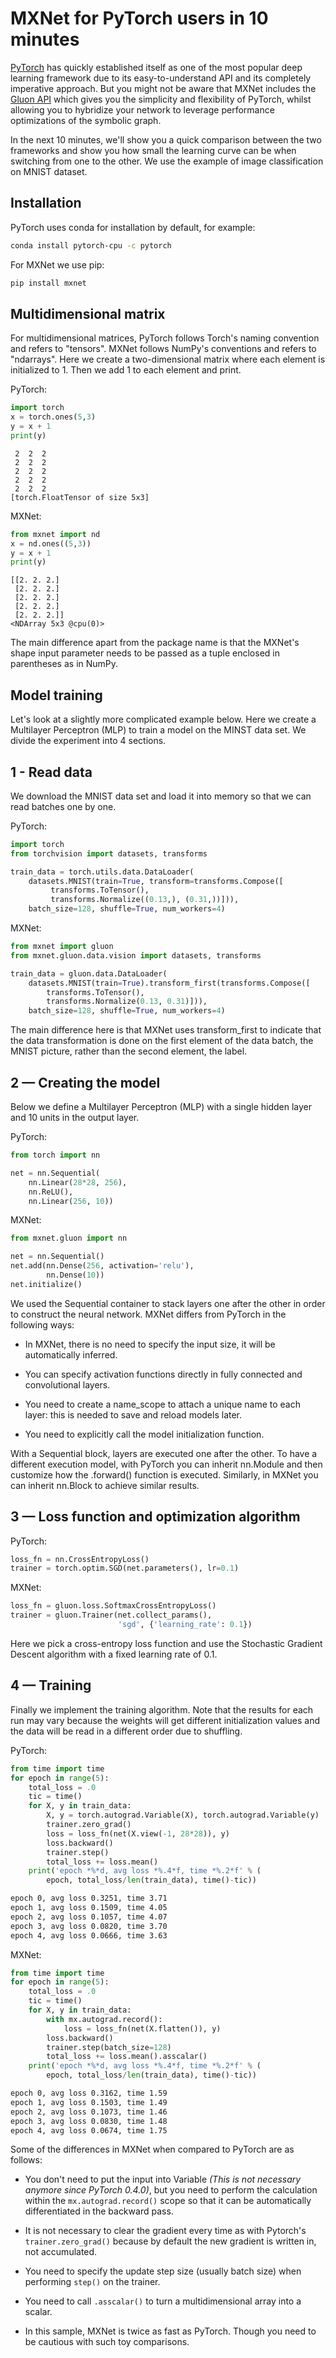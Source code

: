 # MXNet for PyTorch users in 10 minutes

[PyTorch](https://pytorch.org/) has quickly established itself as one of the
most popular deep learning framework due to its easy-to-understand API and its
completely imperative approach. But you might not be aware that MXNet includes
the [Gluon API](https://gluon-crash-course.mxnet.io/) which gives you the
simplicity and flexibility of PyTorch, whilst allowing you to hybridize your
network to leverage performance optimizations of the symbolic graph.

In the next 10 minutes, we'll show you a quick comparison between the two
frameworks and show you how small the learning curve can be when switching from
one to the other. We use the example of image classification on MNIST dataset.

## Installation

PyTorch uses conda for installation by default, for example:

```bash
conda install pytorch-cpu -c pytorch
```

For MXNet we use pip:

```bash
pip install mxnet
```

## Multidimensional matrix

For multidimensional matrices, PyTorch follows Torch's naming convention and
refers to "tensors". MXNet follows NumPy's conventions and refers to
"ndarrays". Here we create a two-dimensional matrix where each element is
initialized to 1. Then we add 1 to each element and print.

PyTorch:

```python
import torch
x = torch.ones(5,3)
y = x + 1
print(y)
```

```
 2  2  2
 2  2  2
 2  2  2
 2  2  2
 2  2  2
[torch.FloatTensor of size 5x3]
```

MXNet:

```python
from mxnet import nd
x = nd.ones((5,3))
y = x + 1
print(y)
```

```
[[2. 2. 2.]
 [2. 2. 2.]
 [2. 2. 2.]
 [2. 2. 2.]
 [2. 2. 2.]]
<NDArray 5x3 @cpu(0)>
```

The main difference apart from the package name is that the MXNet's shape input
parameter needs to be passed as a tuple enclosed in parentheses as in NumPy.

## Model training

Let's look at a slightly more complicated example below. Here we create a
Multilayer Perceptron (MLP) to train a model on the MINST data set. We divide
the experiment into 4 sections.

## 1 - Read data

We download the MNIST data set and load it into memory so that we can read
batches one by one.

PyTorch:

```python
import torch
from torchvision import datasets, transforms

train_data = torch.utils.data.DataLoader(
    datasets.MNIST(train=True, transform=transforms.Compose([
         transforms.ToTensor(),
         transforms.Normalize((0.13,), (0.31,))])),
    batch_size=128, shuffle=True, num_workers=4)
```

MXNet:

```python
from mxnet import gluon
from mxnet.gluon.data.vision import datasets, transforms

train_data = gluon.data.DataLoader(
    datasets.MNIST(train=True).transform_first(transforms.Compose([
        transforms.ToTensor(),
        transforms.Normalize(0.13, 0.31)])),
	batch_size=128, shuffle=True, num_workers=4)
```

The main difference here is that MXNet uses transform_first to indicate that the data transformation is done on the first element of the data batch, the MNIST picture, rather than the second element, the label.

## 2 — Creating the model

Below we define a Multilayer Perceptron (MLP) with a single hidden layer and 10 units in the output layer.

PyTorch:

```python
from torch import nn

net = nn.Sequential(
    nn.Linear(28*28, 256),
    nn.ReLU(),
    nn.Linear(256, 10))
```

MXNet:

```python
from mxnet.gluon import nn

net = nn.Sequential()
net.add(nn.Dense(256, activation='relu'),
        nn.Dense(10))
net.initialize()
```

We used the Sequential container to stack layers one after the other in order to construct the neural network. MXNet differs from PyTorch in the following ways:

* In MXNet, there is no need to specify the input size, it will be automatically inferred.

* You can specify activation functions directly in fully connected and convolutional layers.

* You need to create a name_scope to attach a unique name to each layer: this is needed to save and reload models later.

* You need to explicitly call the model initialization function.

With a Sequential block, layers are executed one after the other. To have a different execution model, with PyTorch you can inherit nn.Module and then customize how the .forward() function is executed. Similarly, in MXNet you can inherit nn.Block to achieve similar results.

## 3 — Loss function and optimization algorithm

PyTorch:

```python
loss_fn = nn.CrossEntropyLoss()
trainer = torch.optim.SGD(net.parameters(), lr=0.1)
```

MXNet:

```python
loss_fn = gluon.loss.SoftmaxCrossEntropyLoss()
trainer = gluon.Trainer(net.collect_params(),
                        'sgd', {'learning_rate': 0.1})
```

Here we pick a cross-entropy loss function and use the Stochastic Gradient
Descent algorithm with a fixed learning rate of 0.1.

## 4 — Training

Finally we implement the training algorithm. Note that the results for each run may vary because the weights will get different initialization values and the data will be read in a different order due to shuffling.

PyTorch:

```python
from time import time
for epoch in range(5):
    total_loss = .0
    tic = time()
    for X, y in train_data:
        X, y = torch.autograd.Variable(X), torch.autograd.Variable(y)
        trainer.zero_grad()
        loss = loss_fn(net(X.view(-1, 28*28)), y)
        loss.backward()
        trainer.step()
        total_loss += loss.mean()
    print('epoch *%*d, avg loss *%.4*f, time *%.2*f' % (
        epoch, total_loss/len(train_data), time()-tic))
```

```bash
epoch 0, avg loss 0.3251, time 3.71
epoch 1, avg loss 0.1509, time 4.05
epoch 2, avg loss 0.1057, time 4.07
epoch 3, avg loss 0.0820, time 3.70
epoch 4, avg loss 0.0666, time 3.63
```

MXNet:

```python
from time import time
for epoch in range(5):
    total_loss = .0
    tic = time()
    for X, y in train_data:
        with mx.autograd.record():
	        loss = loss_fn(net(X.flatten()), y)
        loss.backward()
        trainer.step(batch_size=128)
        total_loss += loss.mean().asscalar()
    print('epoch *%*d, avg loss *%.4*f, time *%.2*f' % (
        epoch, total_loss/len(train_data), time()-tic))
```

```bash
epoch 0, avg loss 0.3162, time 1.59
epoch 1, avg loss 0.1503, time 1.49
epoch 2, avg loss 0.1073, time 1.46
epoch 3, avg loss 0.0830, time 1.48
epoch 4, avg loss 0.0674, time 1.75
```

Some of the differences in MXNet when compared to PyTorch are as follows:

* You don't need to put the input into Variable *(This is not necessary anymore
  since PyTorch 0.4.0)*, but you need to perform the calculation within
  the `mx.autograd.record()` scope so that it can be automatically differentiated
  in the backward pass.

* It is not necessary to clear the gradient every time as with Pytorch's
  `trainer.zero_grad()` because by default the new gradient is written in, not
  accumulated.

* You need to specify the update step size (usually batch size) when
  performing `step()` on the trainer.

* You need to call `.asscalar()` to turn a multidimensional array into a scalar.

* In this sample, MXNet is twice as fast as PyTorch. Though you need to be
  cautious with such toy comparisons.
